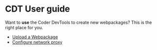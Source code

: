 # CDT User guide

Want to **use** the Coder DevTools to create new webpackages? This is the right place for you.

* [Upload a Webpackage](upload-wp.md)
* [Configure network proxy](config-proxy.md) 